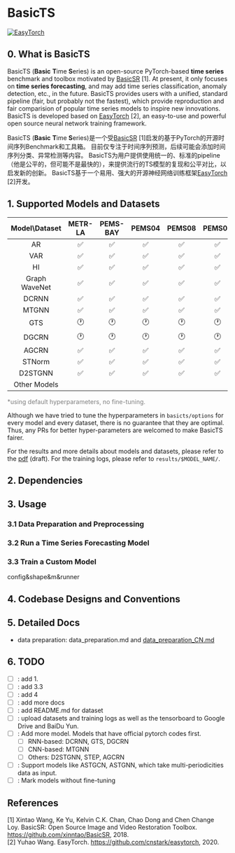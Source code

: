 # BasicTS

[![EasyTorch](https://img.shields.io/badge/Developing%20with-EasyTorch-2077ff.svg)](https://github.com/cnstark/easytorch)

## 0. What is BasicTS

BasicTS (**Basic** **T**ime **S**eries) is an open-source PyTorch-based **time series** benchmark and toolbox motivated by [BasicSR](https://github.com/xinntao/BasicSR) [1].
At present, it only focuses on **time series forecasting**, and may add time series classification, anomaly detection, etc., in the future.
BasicTS provides users with a unified, standard pipeline (fair, but probably not the fastest), which provide reproduction and fair comparision of popular time series models to inspire new innovations.
BasicTS is developed based on [EasyTorch](https://github.com/cnstark/easytorch) [2], an easy-to-use and powerful open source neural network training framework.

BasicTS (**Basic** **T**ime **S**eries)是一个受[BasicSR](https://github.com/xinntao/BasicSR) [1]启发的基于PyTorch的开源时间序列Benchmark和工具箱。
目前仅专注于时间序列预测，后续可能会添加时间序列分类、异常检测等内容。
BasicTS为用户提供使用统一的、标准的pipeline（他是公平的，但可能不是最快的），来提供流行的TS模型的复现和公平对比，以启发新的创新。
BasicTS基于一个易用、强大的开源神经网络训练框架[EasyTorch](https://github.com/cnstark/easytorch) [2]开发。

## 1. Supported Models and Datasets

| Model\Dataset | METR-LA | PEMS-BAY | PEMS04 | PEMS08 | PEMS03 | PEMS07 | Other Datasets |
|:-------------:|:-------:|:--------:|:------:|:------:|:------:|:------:|:--------------:|
| AR            | ✅      | ✅       | ✅      | ✅     | ✅      | ✅     |                |
| VAR           | ✅      | ✅       | ✅      | ✅     | ✅      | ✅     |                |
| HI            | ✅      | ✅       | ✅      | ✅     | ✅      | ✅     |                |
| Graph WaveNet | ✅      | ✅       | ✅      | ✅     | ✅      | ✅     |                |
| DCRNN         | ✅      | ✅       | ✅      | ✅     | ✅      | ✅     |                |
| MTGNN         | ✅      | ✅       | ✅      | ✅     | ✅      | ✅     |                |
| GTS           | 🕐      | 🕐       | 🕐      | 🕐     | 🕐      | 🕐     |                |
| DGCRN         | 🕐      | 🕐       | 🕐      | 🕐     | 🕐      | 🕐     |                |
| AGCRN         | ✅      | ✅       | ✅      | ✅     | ✅      | ✅     |                |
| STNorm        | ✅      | ✅       | ✅      | ✅     | ✅      | ✅     |                |
| D2STGNN       | ✅      | ✅       | ✅      | ✅     | ✅      | ✅     |
| Other Models  |         |         |         |        |        |        |                |

<font color=gray>*using default hyperparameters, no fine-tuning.</font>

Although we have tried to tune the hyperparameters in `basicts/options` for every model and every dataset, there is no guarantee that they are optimal.
Thus, any PRs for better hyper-parameters are welcomed to make BasicTS fairer.

For the results and more details about models and datasets, please refer to the [pdf](./results/BasicTS_draft.pdf) (draft).
For the training logs, please refer to `results/$MODEL_NAME/`.

## 2. Dependencies

## 3. Usage

### 3.1 Data Preparation and Preprocessing

### 3.2 Run a Time Series Forecasting Model

### 3.3 Train a Custom Model

config&shape&m&runner

## 4. Codebase Designs and Conventions

## 5. Detailed Docs

- data preparation: data_preparation.md and [data_preparation_CN.md](docs/data_preparation_CN.md)

## 6. TODO

- [ ] : add 1.
- [ ] : add 3.3
- [ ] : add 4
- [ ] : add more docs
- [ ] : add README.md for dataset
- [ ] : upload datasets and training logs as well as the tensorboard to Google Drive and BaiDu Yun.
- [ ] : Add more model. Models that have official pytorch codes first.
  - [ ] RNN-based: DCRNN, GTS, DGCRN
  - [ ] CNN-based: MTGNN
  - [ ] Others: D2STGNN, STEP, AGCRN
- [ ] : Support models like ASTGCN, ASTGNN, which take multi-periodicities data as input.
- [ ] : Mark models without fine-tuning

## References

[1] Xintao Wang, Ke Yu, Kelvin C.K. Chan, Chao Dong and Chen Change Loy. BasicSR: Open Source Image and Video Restoration Toolbox. <https://github.com/xinntao/BasicSR>, 2018.\
[2] Yuhao Wang. EasyTorch. <https://github.com/cnstark/easytorch>, 2020.
